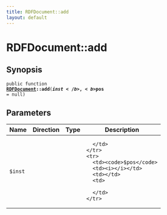 ```yaml
---
title: RDFDocument::add
layout: default
---
```


# RDFDocument::add

## Synopsis

<code>public function <b><a href="RDFDocument">RDFDocument</a>::add</b>(<b>$inst</b>, <b>$pos</b> = null)</code>

## Parameters

<table>
  <thead>
    <tr>
      <th>Name</th>
      <th>Direction</th>
      <th>Type</th>
      <th>Description</th>
    </tr>
  </thead>
  <tbody>
    <tr>
      <td><code>$inst</code>
      <td><i></i></td>
      <td></td>
      <td>

      </td>
    </tr>
    <tr>
      <td><code>$pos</code>
      <td><i></i></td>
      <td></td>
      <td>

      </td>
    </tr>
  </tbody>
</table>

